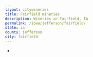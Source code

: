 ```yaml
---
layout: citywineries
title: Fairfield Wineries
description: Wineries in Fairfield, IA
permalink: /iowa/jefferson/fairfield/
state: ia
county: jefferson
city: fairfield
---
```

-
